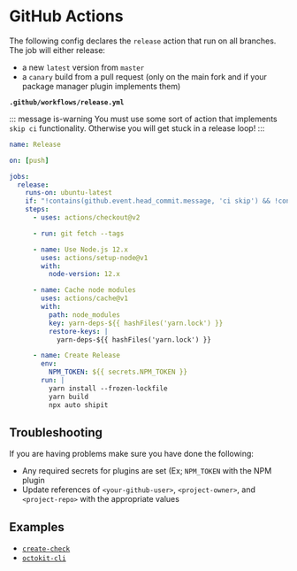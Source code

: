 # GitHub Actions

The following config declares the `release` action that run on all branches. The job will either release:

- a new `latest` version from `master`
- a `canary` build from a pull request (only on the main fork and if your package manager plugin implements them)

**`.github/workflows/release.yml`**

::: message is-warning
You must use some sort of action that implements `skip ci` functionality. Otherwise you will get stuck in a release loop!
:::

```yaml
name: Release

on: [push]

jobs:
  release:
    runs-on: ubuntu-latest
    if: "!contains(github.event.head_commit.message, 'ci skip') && !contains(github.event.head_commit.message, 'skip ci')"
    steps:
      - uses: actions/checkout@v2

      - run: git fetch --tags

      - name: Use Node.js 12.x
        uses: actions/setup-node@v1
        with:
          node-version: 12.x

      - name: Cache node modules
        uses: actions/cache@v1
        with:
          path: node_modules
          key: yarn-deps-${{ hashFiles('yarn.lock') }}
          restore-keys: |
            yarn-deps-${{ hashFiles('yarn.lock') }}

      - name: Create Release
        env:
          NPM_TOKEN: ${{ secrets.NPM_TOKEN }}
        run: |
          yarn install --frozen-lockfile
          yarn build
          npx auto shipit
```

## Troubleshooting

If you are having problems make sure you have done the following:

- Any required secrets for plugins are set (Ex; `NPM_TOKEN` with the NPM plugin
- Update references of `<your-github-user>`, `<project-owner>`, and `<project-repo>` with the appropriate values

## Examples

- [`create-check`](https://github.com/hipstersmoothie/create-check/blob/master/.github/workflows/push.yml)
- [`octokit-cli`](https://github.com/hipstersmoothie/octokit-cli/blob/master/.github/workflows/push.yml)
